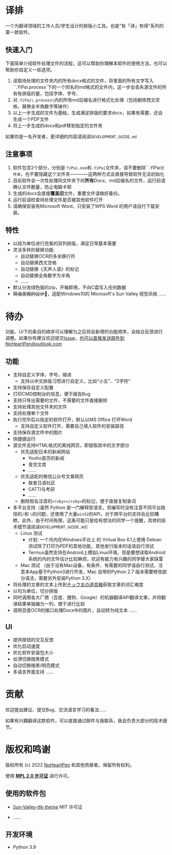 # 译排

一个为翻译领域的工作人员/学生设计的排版小工具。也是”有「译」有得“系列的第一款软件。

## 快速入门

下面简单介绍软件处理文件的流程，这可以帮助你理解本软件的使用方法，也可以帮助你自定义一些选项。

1. 读取待处理的文件夹内的所有docx格式的文件，将里面的所有文字写入``.YiPai\.process\`下的一个同名的md格式的文件内，这一步会丢失源文件的所有有排版的量，包括字体、字号、
2. 对`.YiPai\.process\`内的所有md后缀名进行格式化处理（包括删除西文空格，替换全半角数字等操作）
3. 以上一步生成的文件为基础，生成满足排版的要求docx，如果有需要，还会生成一个PDF文件
4. 将上一步生成的docx和pdf移到指定的文件夹

如果你是一名开发者，更详细的内容请阅读`DEVELOPMENT_GUIDE.md`

##  注意事项

1. 软件包含2个部分，分别是 `YiPai.exe`和`.YiPai`文件夹，请不要删除``.YiPai`文件夹`，也不要隐藏这个文件夹————这两种方式会直接导致软件无法初始化
2. 目前软件会一次性处理同文件夹下的**所有**Docx、md后缀名的文件，运行前请确认文件数量，防止电脑卡顿
3. 生成的docx会直接**覆盖旧**文件，重要文件请做好备份。
4. 运行前请检查待处理文件是否被其他软件打开
5. 请确保安装有Microsoft Word，只安装了WPS Word 的用户请自行下载安装。

## 特性 

- 以段为单位进行完美的双列排版，满足日常基本需要
- 灵活多样的替换功能: 
    - 自动替换OCR的多余换行符
    - 自动替换西文空格
    - 自动替换《天声人语》的标记
    - 自动替换全角数字为半角
    - ……
- 默认分发绿色版的zip，开箱即用，不向C盘写入任何数据
- ~~简洁美观的设计~~🤣，适配Windows10的 Microsoft's Sun Valley 视觉风格
……

# 待办

功能、UI下的条目的顺序可以理解为之后将会新增的功能顺序，会结合反馈进行调整。如果你有建议欢迎提交[Issue](https://github.com/NoHeartPen/YiPai/issues)，也可以直接发送邮件到NoHeartPen@outlook.com

## 功能

- 支持自定义字体，字号，缩进
    - 支持以中文排版习惯进行自定义，比如“小五”、“2字符”
- 支持保存自定义配置
- 打印CMD控制台的信息，便于报告Bug
- 支持只导出需要的文件，不需要的文件直接删除
- 支持处理其他文件夹的文件
- 支持处理单个文件
- 执行完毕后以指定的软件打开，默认以MS Office 打开Word
    - 支持自定义软件打开，需要自己填入软件的安装路径
- 支持保存源文件中的图片
- 快捷键运行
- 源文件支持HTML格式的离线网页，即提取其中的文字部分
    - 优先适配日本的新闻网站
        - Yooho首页的新闻
        - 青空文库
        - ……
    - 优先适配的微信公众号文章网页 
        - 联普日语社区
        - CATTI与考研
        - ……
    - 删除假名注音的`<ruby></ruby>`的标记，便于直接复制查词
- 多平台支持（虽然 Python 是一门解释型语言，但编写时没有注意不同平台路径的`/`和 `\`的问题，还使用了大量`win32`的API，对于跨平台的支持会比较糟糕，此外，由于时间有限，这条可能只是给有想法的同学一个提醒，具体的技术细节请阅读`DEVELOPMENT_GUIDE.md`）
    - Linux 测试 
        - 计划: 一个月内在Windows平台上 的 Virtual Box 6.1上使用 Debian 测试除了打印为PDF的其他功能，其他发行版本的话请自行测试
        - Termux虽然支持在Android上模拟Linux环境，但是要想读取Android系统的内的文件估计比较麻烦，欢迎有能力有兴趣的同学替大家踩雷
    - Mac 测试 （由于没有Mac设备，有条件、有需要的同学请自行测试，注意本App基于Python3进行开发，Mac 自带的Python 2.7 版本需要修改部分语法，需要另外安装Python 3.X）
- 将处理的文章的文本上传到[チュウ太の道具箱](https://chuta.cegloc.tsukuba.ac.jp/tools.html)获取文章的词汇难度
- 以句为单位，切分排版
- 同时调用各大厂商（百度、搜狗、Google）的机器翻译API翻译文章，并将翻译结果单独编为一列，便于进行比较
- 调用百度OCR的接口处理Docx中的图片，自动转为纯文本
……

## UI

- 提供按钮的交互反馈
- 优化启动速度
- 优化软件安装包大小
- 丝滑切换暗黑模式
- 自动切换暗黑/明亮模式
- 多语言界面支持
……

# 贡献

欢迎提出建议、提交Bug、交流语言学习的看法……

如果有兴趣翻译这款软件，可以直接通过邮件与我联系，我会负责大部分的技术细节。

# 版权和鸣谢

版权所有 (c) 2022 [NoHeartPen](https://github.com/NoHeartPen) 和其他贡献者。保留所有权利。

使用 **[MPL 2.0 许可证](https://github.com/NoHeartPen/YiPai/blob/main/LICENSE)** 进行许可。

## 使用的软件包

- [Sun-Valley-ttk-theme](https://github.com/rdbende/Sun-Valley-ttk-theme) MIT 许可证

- ……

## 开发环境

- Python 3.9 
